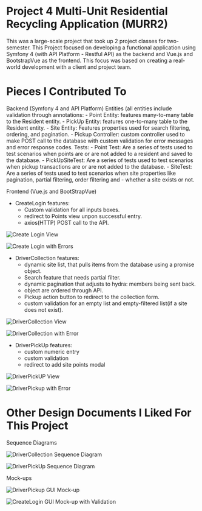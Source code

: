 # Project 4 Multi-Unit Residential Recycling Application (MURR2)

This was a large-scale project that took up 2 project classes for two-semester. This Project focused on developing a functional application using
Symfony 4 (with API Platform - Restful API) as the backend and Vue.js and BootstrapVue as the frontend. This focus was based on creating a real-world development with a client and project team.

# Pieces I Contributed To

Backend (Symfony 4 and API Platform)
  Entities (all entities include validation through annotations: 
    - Point Entity: features many-to-many table to the Resident entity.
    - PickUp Entity: features one-to-many table to the Resident entity.
    - Site Entity: Features properties used for search filtering, ordering, and pagination.
    - Pickup Controller: custom controller used to make POST call to the database with custom validation for error messages and error response codes.
   Tests:
    - Point Test: Are a series of tests used to test scenarios when points are or are not added to a resident and saved to the database.
    - PickUpSiteTest: Are a series of tests used to test scenarios when pickup transactions are or are not added to the database.
    - SiteTest: Are a series of tests used to test scenarios when site properties like pagination, partial filtering, order filtering and 
    - whether a site exists or not.

Frontend (Vue.js and BootStrapVue)
  - CreateLogin features:
    - Custom validation for all inputs boxes.
    - redirect to Points view unpon successful entry.
    - axios(HTTP) POST call to the API.

![Create Login View](CreateLogin.JPG)

![Create Login with Errors](CreateLoginError.JPG)

  - DriverCollection features:
    -  dynamic site list, that pulls items from the database using a promise object.
    -  Search feature that needs partial filter.
    -  dynamic pagination that adjusts to hydra: members being sent back.
    -  object are ordered through API.
    -  Pickup action button to redirect to the collection form.
    -  custom validation for an empty list and empty-filtered list(if a site does not exist).

![DriverCollection View](DriverCollection.JPG)

![DriverCollection with Error](CollectionError.JPG)

  - DriverPickUp features:
    - custom numeric entry 
    - custom validation 
    - redirect to add site points modal
  
![DriverPickUP View](DriverPickUp.JPG)
  
![DriverPickup with Error](PickupError.JPG)
  



# Other Design Documents I Liked For This Project

Sequence Diagrams

![DriverCollection Sequence Diagram](SequenceDia.JPG)

![DriverPickUp Sequence Diagram](SeqDia.JPG)

Mock-ups

![DriverPickup GUI Mock-up](MockGUI.JPG)

![CreateLogin GUI Mock-up with Validation](ValidMock.JPG)
